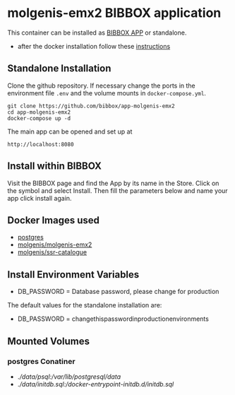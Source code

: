 # molgenis-emx2 BIBBOX application

This container can be installed as [BIBBOX APP](https://bibbox.readthedocs.io/en/latest/ "BIBBOX App Store") or standalone. 

- after the docker installation follow these [instructions](INSTALL-APP.md)

## Standalone Installation 

Clone the github repository. If necessary change the ports in the environment file `.env` and the volume mounts in `docker-compose.yml`.

```
git clone https://github.com/bibbox/app-molgenis-emx2
cd app-molgenis-emx2
docker-compose up -d
```

The main app can be opened and set up at
```
http://localhost:8080
```

## Install within BIBBOX

Visit the BIBBOX page and find the App by its name in the Store. Click on the symbol and select Install. Then fill the parameters below and name your app click install again.

## Docker Images used
  - [postgres](https://hub.docker.com/r/postgres) 
  - [molgenis/molgenis-emx2](https://hub.docker.com/r/molgenis/molgenis-emx2) 
  - [molgenis/ssr-catalogue](https://hub.docker.com/r/molgenis/ssr-catalogue) 


 
## Install Environment Variables
  - DB_PASSWORD = Database password, please change for production

  
The default values for the standalone installation are:
  - DB_PASSWORD = changethispasswordinproductionenvironments

  
## Mounted Volumes
### postgres Conatiner
  - *./data/psql:/var/lib/postgresql/data*
  - *./data/initdb.sql:/docker-entrypoint-initdb.d/initdb.sql*
